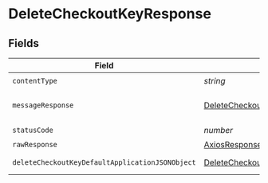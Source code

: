 # DeleteCheckoutKeyResponse


## Fields

| Field                                                                                                         | Type                                                                                                          | Required                                                                                                      | Description                                                                                                   |
| ------------------------------------------------------------------------------------------------------------- | ------------------------------------------------------------------------------------------------------------- | ------------------------------------------------------------------------------------------------------------- | ------------------------------------------------------------------------------------------------------------- |
| `contentType`                                                                                                 | *string*                                                                                                      | :heavy_check_mark:                                                                                            | N/A                                                                                                           |
| `messageResponse`                                                                                             | [DeleteCheckoutKeyMessageResponse](../../models/operations/deletecheckoutkeymessageresponse.md)               | :heavy_minus_sign:                                                                                            | A confirmation message.                                                                                       |
| `statusCode`                                                                                                  | *number*                                                                                                      | :heavy_check_mark:                                                                                            | N/A                                                                                                           |
| `rawResponse`                                                                                                 | [AxiosResponse](https://axios-http.com/docs/res_schema)                                                       | :heavy_minus_sign:                                                                                            | N/A                                                                                                           |
| `deleteCheckoutKeyDefaultApplicationJSONObject`                                                               | [DeleteCheckoutKeyDefaultApplicationJSON](../../models/operations/deletecheckoutkeydefaultapplicationjson.md) | :heavy_minus_sign:                                                                                            | Error response.                                                                                               |